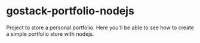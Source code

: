# gostack-portfolio-nodejs
Project to store a personal portfolio.
Here you'll be able to see how to create a simple portfolio store with nodejs.
